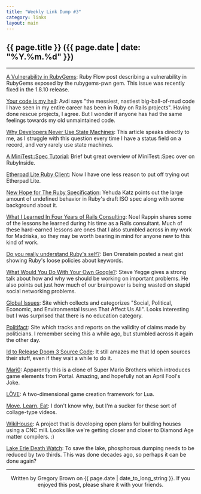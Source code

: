 ```yaml
---
title: "Weekly Link Dump #3"
category: links
layout: main
---
```


## {{ page.title }} ({{ page.date | date: "%Y.%m.%d" }})

<hr>

[A Vulnerability in RubyGems](http://www.rubyflow.com/items/6419-rubygems-pwn-a-vulnerability-in-rubygems-currently-being-fixe): Ruby Flow post describing a vulnerability in RubyGems exposed by the rubygems-pwn gem. This issue was recently fixed in the 1.8.10 release. 

[Your code is my hell](http://avdi.org/devblog/2011/08/22/your-code-is-my-hell/): Avdi says "the messiest, nastiest big-ball-of-mud code I have seen in my entire career has been in Ruby on Rails projects". Having done rescue projects, I agree. But I wonder if anyone has had the same feelings towards my old unmaintained code.

[Why Developers Never Use State Machines](http://www.skorks.com/2011/09/why-developers-never-use-state-machines/): This article speaks directly to me, as I struggle with this question every time I have a status field on a record, and very rarely use state machines.

[A MiniTest::Spec Tutorial](http://www.rubyinside.com/a-minitestspec-tutorial-elegant-spec-style-testing-that-comes-with-ruby-5354.html): Brief but great overview of MiniTest::Spec over on RubyInside.

[Etherpad Lite Ruby Client](https://github.com/jhollinger/ruby-etherpad-lite): Now I have one less reason to put off trying out Etherpad Lite.

[New Hope for The Ruby Specification](http://yehudakatz.com/2011/09/05/new-hope-for-the-ruby-specification/): Yehuda Katz points out the large amount of undefined behavior in Ruby's draft ISO spec along with some background about it.

[What I Learned In Four Years of Rails Consulting](http://railsrx.com/2011/09/06/what-i-learned/): Noel Rappin shares some of the lessons he learned during his time as a Rails consultant. Much of these hard-earned lessons are ones that I also stumbled across in my work for Madriska, so they may be worth bearing in mind for anyone new to this kind of work.

[Do you really understand Ruby's self?](https://gist.github.com/1200895): Ben Orenstein posted a neat gist showing Ruby's loose policies about keywords.

[What Would You Do With Your Own Google?](http://www.youtube.com/watch?v=vKmQW_Nkfk8): Steve Yegge gives a strong talk about how and why we should be working on important problems. He also points out just how much of our brainpower is being wasted on stupid social networking problems.

[Global Issues](http://www.globalissues.org/): Site which collects and categorizes "Social, Political, Economic, and Environmental Issues That Affect Us All". Looks interesting but I was surprised that there is no education category.

[Politifact](http://www.politifact.com/): Site which tracks and reports on the validity of claims made by politicians. I remember seeing this a while ago, but stumbled across it again the other day.

[Id to Release Doom 3 Source Code](http://www.gamasutra.com/view/news/36383/Id_To_Release_Doom_3_Source_Code.php): It still amazes me that Id open sources their stuff, even if they wait a while to do it.

[Mari0](http://stabyourself.net/mari0/): Apparently this is a clone of Super Mario Brothers which introduces game elements from Portal. Amazing, and hopefully not an April Fool's Joke.

[LÖVE](http://love2d.org/): A two-dimensional game creation framework for Lua.

[Move, Learn, Eat](http://www.ilikeitwhatis.it/2011/08/07/this-is-move/): I don't know why, but I'm a sucker for these sort of collage-type videos.

[WikiHouse](http://www.wikihouse.cc/): A project that is developing open plans for building houses using a CNC mill. Looks like we're getting closer and closer to Diamond Age matter compilers. :)

[Lake Erie Death Watch](http://www.onearth.org/article/lake-erie-death-watch): To save the lake, phosphorous dumping needs to be reduced by two thirds. This was done decades ago, so perhaps it can be done again?

<hr>
<p style="text-align: center; font-size: 1.0em">Written by Gregory Brown on {{ page.date | date_to_long_string }}. If you enjoyed this post, please share it with your friends.</p>
